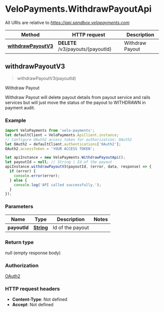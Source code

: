 # VeloPayments.WithdrawPayoutApi

All URIs are relative to *https://api.sandbox.velopayments.com*

Method | HTTP request | Description
------------- | ------------- | -------------
[**withdrawPayoutV3**](WithdrawPayoutApi.md#withdrawPayoutV3) | **DELETE** /v3/payouts/{payoutId} | Withdraw Payout



## withdrawPayoutV3

> withdrawPayoutV3(payoutId)

Withdraw Payout

Withdraw Payout will delete payout details from payout service and rails services but will just move the status of the payout to WITHDRAWN in payment audit.

### Example

```javascript
import VeloPayments from 'velo-payments';
let defaultClient = VeloPayments.ApiClient.instance;
// Configure OAuth2 access token for authorization: OAuth2
let OAuth2 = defaultClient.authentications['OAuth2'];
OAuth2.accessToken = 'YOUR ACCESS TOKEN';

let apiInstance = new VeloPayments.WithdrawPayoutApi();
let payoutId = null; // String | Id of the payout
apiInstance.withdrawPayoutV3(payoutId, (error, data, response) => {
  if (error) {
    console.error(error);
  } else {
    console.log('API called successfully.');
  }
});
```

### Parameters


Name | Type | Description  | Notes
------------- | ------------- | ------------- | -------------
 **payoutId** | [**String**](.md)| Id of the payout | 

### Return type

null (empty response body)

### Authorization

[OAuth2](../README.md#OAuth2)

### HTTP request headers

- **Content-Type**: Not defined
- **Accept**: Not defined

